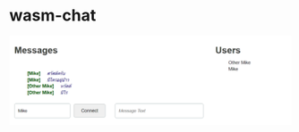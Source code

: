 # wasm-chat
![Chat Image](https://github.com/MajorTom3K1M/wasm-chat/blob/main/screenshot/screenshot-1.png)

